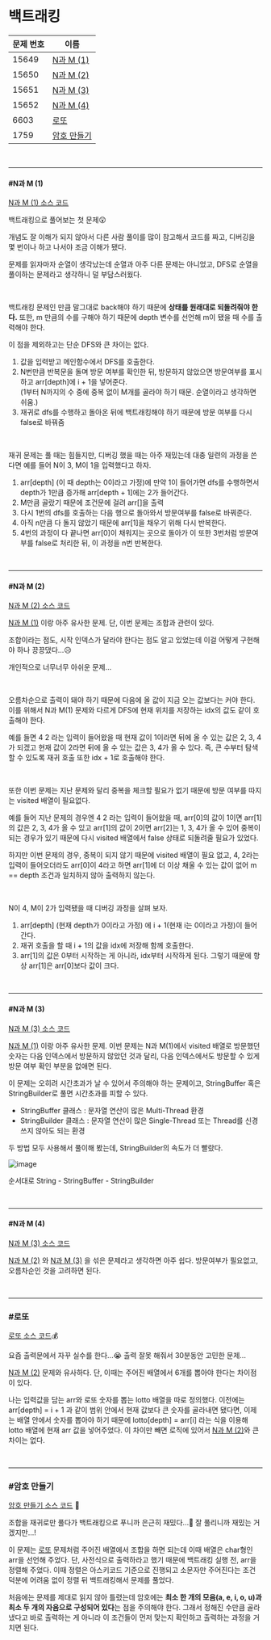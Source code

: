 # 백트래킹

| 문제 번호 | 이름                        |
| --------- | --------------------------- |
| 15649     | [N과 M (1)](#N과-M-(1))     |
| 15650     | [N과 M (2)](#N과-M-(2))     |
| 15651     | [N과 M (3)](#N과-M-(3))     |
| 15652     | [N과 M (4)](#N과-M-(4))     |
| 6603      | [로또](#로또)               |
| 1759      | [암호 만들기](#암호-만들기) |

<br>

<hr>

#### #N과 M (1)

[N과 M (1) 소스 코드](https://github.com/hjyeon-n/Algorithm_study/blob/master/BOJ/2020.08/Solution_15649.java)

백트래킹으로 풀어보는 첫 문제😲

개념도 잘 이해가 되지 않아서 다른 사람 풀이를 많이 참고해서 코드를 짜고, 디버깅을 몇 번이나 하고 나서야 조금 이해가 됐다.

문제를 읽자마자 순열이 생각났는데 순열과 아주 다른 문제는 아니었고, DFS로 순열을 풀이하는 문제라고 생각하니 덜 부담스러웠다.

<br>

백트래킹 문제인 만큼 말그대로 back해야 하기 때문에 **상태를 원래대로 되돌려줘야 한다.** 또한, m 만큼의 수를 구해야 하기 때문에 depth 변수를 선언해 m이 됐을 때 수를 출력해야 한다.

이 점을 제외하고는 단순 DFS와 큰 차이는 없다.

1. 값을 입력받고 메인함수에서 DFS를 호출한다.
2. N번만큼 반복문을 돌며 방문 여부를 확인한 뒤, 방문하지 않았으면 방문여부를 표시하고 arr[depth]에 i + 1을 넣어준다. <br>
   (1부터 N까지의 수 중에 중복 없이 M개를 골라야 하기 때문. 순열이라고 생각하면 쉬움.)
3. 재귀로 dfs를 수행하고 돌아온 뒤에 백트래킹해야 하기 때문에 방문 여부를 다시 false로 바꿔줌

<br>

재귀 문제는 풀 때는 힘들지만, 디버깅 했을 때는 아주 재밌는데 대충 일련의 과정을 쓴다면 예를 들어 N이 3, M이 1을 입력했다고 하자.

1. arr[depth] (이 때 depth는 0이라고 가정)에 만약 1이 들어가면 dfs를 수행하면서 depth가 1만큼 증가해 arr[depth + 1]에는 2가 들어간다.
2. M만큼 골랐기 때문에 조건문에 걸려 arr[]을 출력
3. 다시 1번의 dfs를 호출하는 다음 행으로 돌아와서 방문여부를 false로 바꿔준다.
4. 아직 n만큼 다 돌지 않았기 때문에 arr[1]을 채우기 위해 다시 반복한다.
5. 4번의 과정이 다 끝나면 arr[0]이 채워지는 곳으로 돌아가 이 또한 3번처럼 방문여부를 false로 처리한 뒤, 이 과정을 n번 반복한다.

<br>

<hr>

#### #N과 M (2)

[N과 M (2) 소스 코드](https://github.com/hjyeon-n/Algorithm_study/blob/master/BOJ/2020.08/Solution_15650.java)

[N과 M (1)](N과-M-(1)) 이랑 아주 유사한 문제. 단, 이번 문제는 조합과 관련이 있다.

조합이라는 점도, 시작 인덱스가 달라야 한다는 점도 알고 있었는데 이걸 어떻게 구현해야 하나 끙끙댔다...😥 

개인적으로 너무너무 아쉬운 문제... 

<br>

오름차순으로 출력이 돼야 하기 때문에 다음에 올 값이 지금 오는 값보다는 커야 한다. 이를 위해서 N과 M(1) 문제와 다르게 DFS에 현재 위치를 저장하는 idx의 값도 같이 호출해야 한다. 

예를 들면 4 2 라는 입력이 들어왔을 때 현재 값이 1이라면 뒤에 올 수 있는 값은 2, 3, 4가 되겠고 현재 값이 2라면 뒤에 올 수 있는 값은 3, 4가 올 수 있다. 즉, 큰 수부터 탐색할 수 있도록 재귀 호출 또한 idx + 1로 호출해야 한다.

<br>

또한 이번 문제는 지난 문제와 달리 중복을 체크할 필요가 없기 때문에 방문 여부를 따지는 visited 배열이 필요없다. 

예를 들어 지난 문제의 경우엔 4 2 라는 입력이 들어왔을 때, arr[0]의 값이 1이면 arr[1]의 값은 2, 3, 4가 올 수 있고 arr[1]의 값이 2이면 arr[2]는 1, 3, 4가 올 수 있어 중복이 되는 경우가 있기 때문에 다시 visited 배열에서 false 상태로 되돌려줄 필요가 있었다. 

하지만 이번 문제의 경우, 중복이 되지 않기 때문에 visited 배열이 필요 없고, 4, 2라는 입력이 들어오더라도 arr[0]이 4라고 하면 arr[1]에 더 이상 채울 수 있는 값이 없어 m == depth 조건과 일치하지 않아 출력하지 않는다.

<br>

N이 4, M이 2가 입력됐을 때 디버깅 과정을 살펴 보자.

1. arr[depth] (현재 depth가 0이라고 가정) 에 i + 1(현재 i는 0이라고 가정)이 들어간다.
2. 재귀 호출을 할 때 i + 1의 값을 idx에 저장해 함께 호출한다.
3. arr[1]의 값은 0부터 시작하는 게 아니라, idx부터 시작하게 된다. 그렇기 때문에 항상 arr[1]은 arr[0]보다 값이 크다.

<br>

<hr>

#### #N과 M (3)

[N과 M (3) 소스 코드](https://github.com/hjyeon-n/Algorithm_study/blob/master/BOJ/2020.08/Solution_15651.java)

[N과 M (1)](N과-M-(1)) 이랑 아주 유사한 문제.  이번 문제는 N과 M(1)에서 visited 배열로 방문했던 숫자는 다음 인덱스에서 방문하지 않았던 것과 달리, 다음 인덱스에서도 방문할 수 있게 방문 여부 확인 부분을 없애면 된다.

이 문제는 오히려 시간초과가 날 수 있어서 주의해야 하는 문제이고, StringBuffer 혹은 StringBuilder로 풀면 시간초과를 피할 수 있다. 

- StringBuffer 클래스 : 문자열 연산이 많은 Multi-Thread 환경
- StringBuilder 클래스 : 문자열 연산이 많은 Single-Thread 또는 Thread를 신경쓰지 않아도 되는 환경



두 방법 모두 사용해서 풀이해 봤는데, StringBuilder의 속도가 더 빨랐다.

![image](https://user-images.githubusercontent.com/62419307/89262935-58548400-d66b-11ea-959d-cb5990f9c97c.png)



순서대로 String - StringBuffer - StringBuilder

<br>

<hr>

#### #N과 M (4)

[N과 M (3) 소스 코드](https://github.com/hjyeon-n/Algorithm_study/blob/master/BOJ/2020.08/Solution_15652.java)

[N과 M (2)](N과-M-(2)) 와 [N과 M (3)](N과-M-(3)) 을 섞은 문제라고 생각하면 아주 쉽다. 방문여부가 필요없고, 오름차순인 것을 고려하면 된다. 

<br>

<hr>

### #로또

[로또 소스 코드](https://github.com/hjyeon-n/Algorithm_study/blob/master/BOJ/2020.08/Solution_6603.java)💰

요즘 출력문에서 자꾸 실수를 한다...😭 출력 잘못 해줘서 30분동안 고민한 문제...

[N과 M (2)](#N과-M-(2)) 문제와 유사하다. 단, 이때는 주어진 배열에서 6개를 뽑아야 한다는 차이점이 있다.

나는 입력값을 담는 arr와 로또 숫자를 뽑는 lotto 배열을 따로 정의했다. 이전에는 arr[depth] = i + 1 과 같이 범위 안에서 현재 값보다 큰 숫자를 골라내면 됐다면, 이제는 배열 안에서 숫자를 뽑아야 하기 때문에 lotto[depth] = arr[i] 라는 식을 이용해 lotto 배열에 현재 arr 값을 넣어주었다. 이 차이만 빼면 로직에 있어서 [N과 M (2)](#N과-M-(2))와 큰 차이는 없다.

<br>

<hr>

### #암호 만들기

[암호 만들기 소스 코드](https://github.com/hjyeon-n/Algorithm_study/blob/master/BOJ/2020.08/Solution_1759.java) 🎯

조합을 재귀로만 풀다가 백트래킹으로 푸니까 은근히 재밌다...🥰 잘 풀리니까 재밌는 거겠지만...!

이 문제는 [로또](#로또) 문제처럼 주어진 배열에서 조합을 하면 되는데 이때 배열은 char형인 arr을 선언해 주었다. 단, 사전식으로 출력하라고 했기 때문에 백트래킹 실행 전, arr을 정렬해 주었다. 이때 정렬은 아스키코드 기준으로 진행되고 소문자만 주어진다는 조건 덕분에 어려움 없이 정렬 뒤 백트래킹해서 문제를 풀었다.

처음에는 문제를 제대로 읽지 않아 틀렸는데 암호에는 **최소 한 개의 모음(a, e, i, o, u)과 최소 두 개의 자음으로 구성되어 있다**는 점을 주의해야 한다. 그래서 정해진 수만큼 골라냈다고 바로 출력하는 게 아니라 이 조건들이 먼저 맞는지 확인하고 출력하는 과정을 거치면 된다.